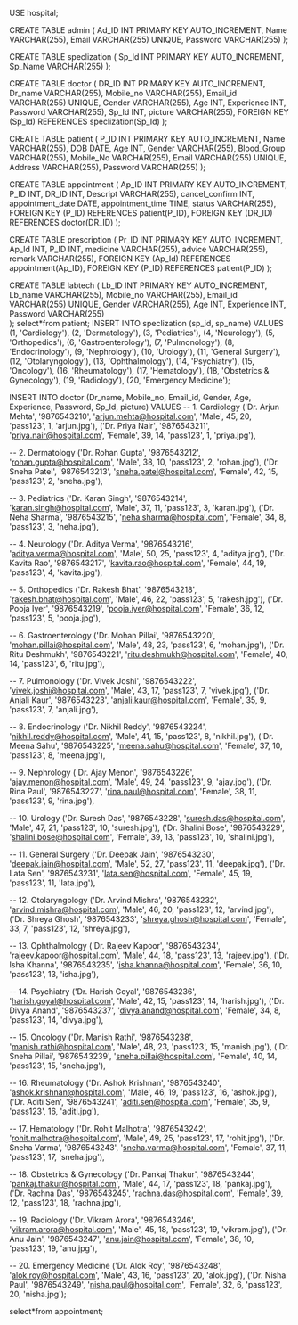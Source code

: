 USE hospital;

CREATE TABLE admin (
  Ad_ID INT PRIMARY KEY AUTO_INCREMENT,
  Name VARCHAR(255),
  Email VARCHAR(255) UNIQUE,
  Password VARCHAR(255)
);

CREATE TABLE speclization (
  Sp_Id INT PRIMARY KEY AUTO_INCREMENT,
  Sp_Name VARCHAR(255)
);

CREATE TABLE doctor (
  DR_ID INT PRIMARY KEY AUTO_INCREMENT,
  Dr_name VARCHAR(255),
  Mobile_no VARCHAR(255),
  Email_id VARCHAR(255) UNIQUE,
  Gender VARCHAR(255),
  Age INT,
  Experience INT,
  Password VARCHAR(255),
  Sp_Id INT,
  picture VARCHAR(255),
  FOREIGN KEY (Sp_Id) REFERENCES speclization(Sp_Id)
);

CREATE TABLE patient (
  P_ID INT PRIMARY KEY AUTO_INCREMENT,
  Name VARCHAR(255),
  DOB DATE,
  Age INT,
  Gender VARCHAR(255),
  Blood_Group VARCHAR(255),
  Mobile_No VARCHAR(255),
  Email VARCHAR(255) UNIQUE,
  Address VARCHAR(255),
  Password VARCHAR(255)
);

CREATE TABLE appointment (
  Ap_ID INT PRIMARY KEY AUTO_INCREMENT,
  P_ID INT,
  DR_ID INT,
  Descript VARCHAR(255),
  cancel_confirm INT,
  appointment_date DATE,
  appointment_time TIME,
  status VARCHAR(255),
  FOREIGN KEY (P_ID) REFERENCES patient(P_ID),
  FOREIGN KEY (DR_ID) REFERENCES doctor(DR_ID)
);

CREATE TABLE prescription (
  Pr_ID INT PRIMARY KEY AUTO_INCREMENT,
  Ap_Id INT,
  P_ID INT,
  medicine VARCHAR(255),
  advice VARCHAR(255),
  remark VARCHAR(255),
  FOREIGN KEY (Ap_Id) REFERENCES appointment(Ap_ID),
  FOREIGN KEY (P_ID) REFERENCES patient(P_ID)
);

CREATE TABLE labtech (
  Lb_ID INT PRIMARY KEY AUTO_INCREMENT,
  Lb_name VARCHAR(255),
  Mobile_no VARCHAR(255),
  Email_id VARCHAR(255) UNIQUE,
  Gender VARCHAR(255),
  Age INT,
  Experience INT,
  Password VARCHAR(255)  
);
select*from patient;
INSERT INTO speclization (sp_id, sp_name) VALUES
(1, 'Cardiology'),
(2, 'Dermatology'),
(3, 'Pediatrics'),
(4, 'Neurology'),
(5, 'Orthopedics'),
(6, 'Gastroenterology'),
(7, 'Pulmonology'),
(8, 'Endocrinology'),
(9, 'Nephrology'),
(10, 'Urology'),
(11, 'General Surgery'),
(12, 'Otolaryngology'),
(13, 'Ophthalmology'),
(14, 'Psychiatry'),
(15, 'Oncology'),
(16, 'Rheumatology'),
(17, 'Hematology'),
(18, 'Obstetrics & Gynecology'),
(19, 'Radiology'),
(20, 'Emergency Medicine');

INSERT INTO doctor 
(Dr_name, Mobile_no, Email_id, Gender, Age, Experience, Password, Sp_Id, picture)
VALUES
-- 1. Cardiology
('Dr. Arjun Mehta', '9876543210', 'arjun.mehta@hospital.com', 'Male', 45, 20, 'pass123', 1, 'arjun.jpg'),
('Dr. Priya Nair', '9876543211', 'priya.nair@hospital.com', 'Female', 39, 14, 'pass123', 1, 'priya.jpg'),

-- 2. Dermatology
('Dr. Rohan Gupta', '9876543212', 'rohan.gupta@hospital.com', 'Male', 38, 10, 'pass123', 2, 'rohan.jpg'),
('Dr. Sneha Patel', '9876543213', 'sneha.patel@hospital.com', 'Female', 42, 15, 'pass123', 2, 'sneha.jpg'),

-- 3. Pediatrics
('Dr. Karan Singh', '9876543214', 'karan.singh@hospital.com', 'Male', 37, 11, 'pass123', 3, 'karan.jpg'),
('Dr. Neha Sharma', '9876543215', 'neha.sharma@hospital.com', 'Female', 34, 8, 'pass123', 3, 'neha.jpg'),

-- 4. Neurology
('Dr. Aditya Verma', '9876543216', 'aditya.verma@hospital.com', 'Male', 50, 25, 'pass123', 4, 'aditya.jpg'),
('Dr. Kavita Rao', '9876543217', 'kavita.rao@hospital.com', 'Female', 44, 19, 'pass123', 4, 'kavita.jpg'),

-- 5. Orthopedics
('Dr. Rakesh Bhat', '9876543218', 'rakesh.bhat@hospital.com', 'Male', 46, 22, 'pass123', 5, 'rakesh.jpg'),
('Dr. Pooja Iyer', '9876543219', 'pooja.iyer@hospital.com', 'Female', 36, 12, 'pass123', 5, 'pooja.jpg'),

-- 6. Gastroenterology
('Dr. Mohan Pillai', '9876543220', 'mohan.pillai@hospital.com', 'Male', 48, 23, 'pass123', 6, 'mohan.jpg'),
('Dr. Ritu Deshmukh', '9876543221', 'ritu.deshmukh@hospital.com', 'Female', 40, 14, 'pass123', 6, 'ritu.jpg'),

-- 7. Pulmonology
('Dr. Vivek Joshi', '9876543222', 'vivek.joshi@hospital.com', 'Male', 43, 17, 'pass123', 7, 'vivek.jpg'),
('Dr. Anjali Kaur', '9876543223', 'anjali.kaur@hospital.com', 'Female', 35, 9, 'pass123', 7, 'anjali.jpg'),

-- 8. Endocrinology
('Dr. Nikhil Reddy', '9876543224', 'nikhil.reddy@hospital.com', 'Male', 41, 15, 'pass123', 8, 'nikhil.jpg'),
('Dr. Meena Sahu', '9876543225', 'meena.sahu@hospital.com', 'Female', 37, 10, 'pass123', 8, 'meena.jpg'),

-- 9. Nephrology
('Dr. Ajay Menon', '9876543226', 'ajay.menon@hospital.com', 'Male', 49, 24, 'pass123', 9, 'ajay.jpg'),
('Dr. Rina Paul', '9876543227', 'rina.paul@hospital.com', 'Female', 38, 11, 'pass123', 9, 'rina.jpg'),

-- 10. Urology
('Dr. Suresh Das', '9876543228', 'suresh.das@hospital.com', 'Male', 47, 21, 'pass123', 10, 'suresh.jpg'),
('Dr. Shalini Bose', '9876543229', 'shalini.bose@hospital.com', 'Female', 39, 13, 'pass123', 10, 'shalini.jpg'),

-- 11. General Surgery
('Dr. Deepak Jain', '9876543230', 'deepak.jain@hospital.com', 'Male', 52, 27, 'pass123', 11, 'deepak.jpg'),
('Dr. Lata Sen', '9876543231', 'lata.sen@hospital.com', 'Female', 45, 19, 'pass123', 11, 'lata.jpg'),

-- 12. Otolaryngology
('Dr. Arvind Mishra', '9876543232', 'arvind.mishra@hospital.com', 'Male', 46, 20, 'pass123', 12, 'arvind.jpg'),
('Dr. Shreya Ghosh', '9876543233', 'shreya.ghosh@hospital.com', 'Female', 33, 7, 'pass123', 12, 'shreya.jpg'),

-- 13. Ophthalmology
('Dr. Rajeev Kapoor', '9876543234', 'rajeev.kapoor@hospital.com', 'Male', 44, 18, 'pass123', 13, 'rajeev.jpg'),
('Dr. Isha Khanna', '9876543235', 'isha.khanna@hospital.com', 'Female', 36, 10, 'pass123', 13, 'isha.jpg'),

-- 14. Psychiatry
('Dr. Harish Goyal', '9876543236', 'harish.goyal@hospital.com', 'Male', 42, 15, 'pass123', 14, 'harish.jpg'),
('Dr. Divya Anand', '9876543237', 'divya.anand@hospital.com', 'Female', 34, 8, 'pass123', 14, 'divya.jpg'),

-- 15. Oncology
('Dr. Manish Rathi', '9876543238', 'manish.rathi@hospital.com', 'Male', 48, 23, 'pass123', 15, 'manish.jpg'),
('Dr. Sneha Pillai', '9876543239', 'sneha.pillai@hospital.com', 'Female', 40, 14, 'pass123', 15, 'sneha.jpg'),

-- 16. Rheumatology
('Dr. Ashok Krishnan', '9876543240', 'ashok.krishnan@hospital.com', 'Male', 46, 19, 'pass123', 16, 'ashok.jpg'),
('Dr. Aditi Sen', '9876543241', 'aditi.sen@hospital.com', 'Female', 35, 9, 'pass123', 16, 'aditi.jpg'),

-- 17. Hematology
('Dr. Rohit Malhotra', '9876543242', 'rohit.malhotra@hospital.com', 'Male', 49, 25, 'pass123', 17, 'rohit.jpg'),
('Dr. Sneha Varma', '9876543243', 'sneha.varma@hospital.com', 'Female', 37, 11, 'pass123', 17, 'sneha.jpg'),

-- 18. Obstetrics & Gynecology
('Dr. Pankaj Thakur', '9876543244', 'pankaj.thakur@hospital.com', 'Male', 44, 17, 'pass123', 18, 'pankaj.jpg'),
('Dr. Rachna Das', '9876543245', 'rachna.das@hospital.com', 'Female', 39, 12, 'pass123', 18, 'rachna.jpg'),

-- 19. Radiology
('Dr. Vikram Arora', '9876543246', 'vikram.arora@hospital.com', 'Male', 45, 18, 'pass123', 19, 'vikram.jpg'),
('Dr. Anu Jain', '9876543247', 'anu.jain@hospital.com', 'Female', 38, 10, 'pass123', 19, 'anu.jpg'),

-- 20. Emergency Medicine
('Dr. Alok Roy', '9876543248', 'alok.roy@hospital.com', 'Male', 43, 16, 'pass123', 20, 'alok.jpg'),
('Dr. Nisha Paul', '9876543249', 'nisha.paul@hospital.com', 'Female', 32, 6, 'pass123', 20, 'nisha.jpg');

select*from appointment;
